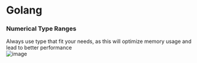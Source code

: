 # Golang
### Numerical Type Ranges
Always use type that fit your needs, as this will optimize memory usage and lead to better performance
<br/>
![image](https://github.com/Damarwendha/Golang/assets/143293717/5a04f7c7-4f6a-458d-86e9-126c6fd33fed)
